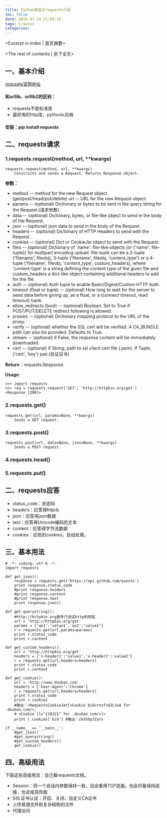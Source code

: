 ```yaml
---
title: Python爬虫之requests介绍
toc: false
date: 2016-07-24 21:05:18
tags: Crawler
categories:
---
```

<Excerpt in index | 首页摘要> 
<!-- more -->
<The rest of contents | 余下全文>

## 一、基本介绍
[requsets官网地址](http://requests.readthedocs.io/en/latest/)

#### 和urllib、urllib2的区别：
- requests不是标准库
- 最好用的http库，pythonic风格

#### 安装：pip install requests


## 二、requests请求

### 1.requests.request(method, url, **kwargs)


```
requests.request(method, url, **kwargs)
    Constructs and sends a Request. Returns Response object.
```

**参数：**
- method -- method for the new Request object.(get/post/head/put/delete)
url -- URL for the new Request object.
- params -- (optional) Dictionary or bytes to be sent in the query string for the Request.(请求参数)
- data -- (optional) Dictionary, bytes, or file-like object to send in the body of the Request.
- json -- (optional) json data to send in the body of the Request.
- headers -- (optional) Dictionary of HTTP Headers to send with the Request.
- cookies -- (optional) Dict or CookieJar object to send with the Request.
- files -- (optional) Dictionary of 'name': file-like-objects (or {'name': file-tuple}) for multipart encoding upload. file-tuple can be a 2-tuple ('filename', fileobj), 3-tuple ('filename', fileobj, 'content_type') or a 4-tuple ('filename', fileobj, 'content_type', custom_headers), where 'content-type' is a string defining the content type of the given file and custom_headers a dict-like object containing additional headers to add for the file.
- auth -- (optional) Auth tuple to enable Basic/Digest/Custom HTTP Auth.
- timeout (float or tuple) -- (optional) How long to wait for the server to send data before giving up, as a float, or a (connect timeout, read timeout) tuple.
- allow_redirects (bool) -- (optional) Boolean. Set to True if POST/PUT/DELETE redirect following is allowed.
- proxies -- (optional) Dictionary mapping protocol to the URL of the proxy.
- verify -- (optional) whether the SSL cert will be verified. A CA_BUNDLE path can also be provided. Defaults to True.
- stream -- (optional) if False, the response content will be immediately downloaded.
- cert -- (optional) if String, path to ssl client cert file (.pem). If Tuple, ('cert', 'key') pair.(验证证书)


**Return**：requests.Response

**Usage**:

```
>>> import requests
>>> req = requests.request('GET', 'http://httpbin.org/get')
<Response [200]>
```

### 2.requests.get()

```
requests.get(url, params=None, **kwargs)
    Sends a GET request.
```

### 3.requests.post()

```
requests.post(url, data=None, json=None, **kwargs)
    Sends a POST request.
```


### 4.requests.head()

### 5.requests.put()

## 二、requests应答

- status_code：状态码
- headers：应答得http头
- json：应答得json数据
- text：应答得Unicode编码的文本
- content：应答得字节流数据
- cookies：应担的cookies，自动处理。

## 三、基本用法

```
# -*- coding: utf-8 -*-
import requests

def get_json():
    response = requests.get('https://api.github.com/events')
    print response.status_code
    #print response.headers
    #print response.content
    #print response.text
    print response.json()

def get_querystring():
    #http://httpbin.org是专门测试http的网站
    url = 'http://httpbin.org/get'
    params = {'qs1':'value1','qs2':'value2'}
    r = requests.get(url,params=params)
    print r.status_code
    print r.content

def get_custom_headers():
    url = 'http://httpbin.org/get'
    headers = {'x-header1':'value1','x-header2':'value2'}
    r = requests.get(url,headers=headers)
    print r.status_code
    print r.content

def get_cookie():
    url = 'http://www.douban.com'
    headers = {'User-Agent':'Chrome'}
    r = requests.get(url,headers=headers)
    print r.status_code
    print r.cookies
    #输出：<RequestsCookieJar[<Cookie bid=rnxfxUZLSxA for .douban.com/>,
    # <Cookie ll="118221" for .douban.com/>]>
    print r.cookies['bid'] #输出：zkXS0p3Zars

if __name__ == '__main__':
    #get_json()
    #get_querystring()
    #get_custom_headers()
    get_cookie()
```

## 四、高级用法
下面这些高级用法：自己看requests文档。
- Session：同一个会话内参数保持一致，且会重用TCP连接。也会尽量保持连接，也会提高性能
- SSL证书认证：开启、关闭、自定义CA证书
- 上传普通文件和复杂结构的文件
- 代理访问

